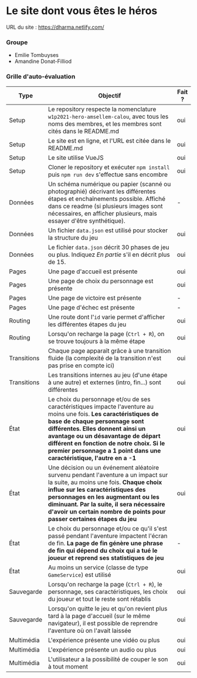 # Le site dont vous êtes le héros

URL du site : https://dharma.netlify.com/

### Groupe

- Emilie Tombuyses
- Amandine Donat-Filliod

### Grille d'auto-évaluation

| Type  | Objectif | Fait ? | 
| ----- | -------- | ------ |
| Setup | Le repository respecte la nomenclature `w1p2021-hero-amsellem-calou`, avec tous les noms des membres, et les membres sont cités dans le README.md | oui |
| Setup | Le site est en ligne, et l'URL est citée dans le README.md | oui |
| Setup | Le site utilise VueJS | oui |
| Setup | Cloner le repository et exécuter `npm install` puis `npm run dev` s'effectue sans encombre | oui |
| Données | Un schéma numérique ou papier (scanné ou photographié) décrivant les différentes étapes et enchaînements possible. Affiché dans ce readme (si plusieurs images sont nécessaires, en afficher plusieurs, mais essayer d'être synthétique). | - |
| Données | Un fichier `data.json` est utilisé pour stocker la structure du jeu | oui |
| Données | Le fichier `data.json` décrit 30 phases de jeu ou plus. Indiquez *En partie* s'il en décrit plus de 15. | oui |
| Pages | Une page d'accueil est présente | oui |
| Pages | Une page de choix du personnage est présente | oui |
| Pages | Une page de victoire est présente | - |
| Pages | Une page d'échec est présente | - |
| Routing | Une route dont l'`id` varie permet d'afficher les différentes étapes du jeu | oui |
| Routing | Lorsqu'on recharge la page (`Ctrl + R`), on se trouve toujours à la même étape | oui |
| Transitions | Chaque page apparaît grâce à une transition fluide (la complexité de la transition n'est pas prise en compte ici) | oui |
| Transitions | Les transitions internes au jeu (d'une étape à une autre) et externes (intro, fin...) sont différentes | oui |
| État | Le choix du personnage et/ou de ses caractéristiques impacte l'aventure au moins une fois. **Les caractéristiques de base de chaque personnage sont différentes. Elles donnent ainsi un avantage ou un désavantage de départ différent en fonction de notre choix. Si le premier personnage a 1 point dans une caractéristique, l'autre en a -1** | oui |
| État | Une décision ou un événement aléatoire survenu pendant l'aventure a un impact sur la suite, au moins une fois. **Chaque choix influe sur les caractéristiques des personnages en les augmentant ou les diminuant. Par la suite, il sera nécessaire d'avoir un certain nombre de points pour passer certaines étapes du jeu** | oui |
| État | Le choix du personnage et/ou ce qu'il s'est passé pendant l'aventure impactent l'écran de fin. **La page de fin génère une phrase de fin qui dépend du choix qui a tué le joueur et reprend ses statistiques de jeu** | - |
| État | Au moins un service (classe de type `GameService`) est utilisé | oui |
| Sauvegarde | Lorsqu'on recharge la page (`Ctrl + R`), le personnage, ses caractéristiques, les choix du joueur et tout le reste sont rétablis | oui |
| Sauvegarde | Lorsqu'on quitte le jeu et qu'on revient plus tard à la page d'accueil (sur le même navigateur), il est possible de reprendre l'aventure où on l'avait laissée | oui |
| Multimédia | L'expérience présente une vidéo ou plus | oui |
| Multimédia | L'expérience présente un audio ou plus | oui |
| Multimédia | L'utilisateur a la possibilité de couper le son à tout moment | oui |